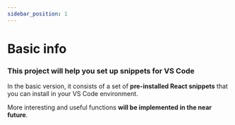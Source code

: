 ```yaml
---
sidebar_position: 1
---
```


# Basic info

### This project will help you set up snippets for VS Code

In the basic version, it consists of a set of **pre-installed React snippets** that you can install in your VS Code environment.

More interesting and useful functions **will be implemented in the near future**.
